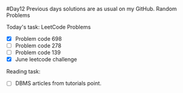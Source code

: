 #Day12
Previous days solutions are as usual on my GitHub.
Random Problems

Today's task:
LeetCode Problems
- [x] Problem code 698
- [ ] Problem code 278
- [ ] Problem code 139
- [x] June leetcode challenge

Reading task:
- [ ] DBMS articles from tutorials point.